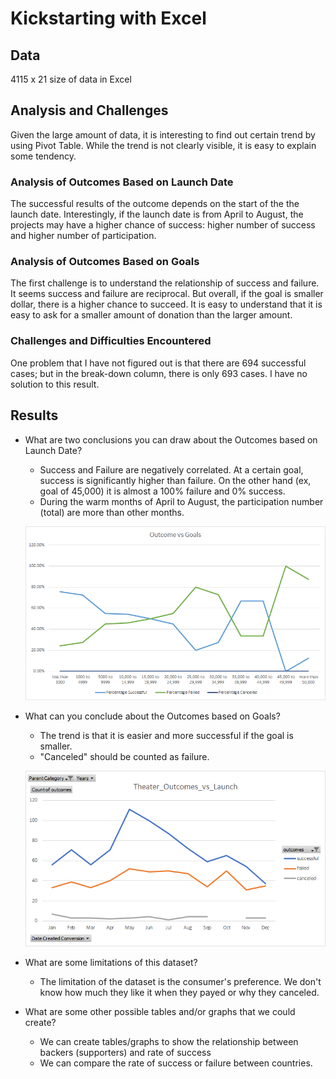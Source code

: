 # Kickstarting with Excel

## Data

4115 x 21 size of data in Excel

## Analysis and Challenges

Given the large amount of data, it is interesting to find out certain trend by using Pivot Table.  While the trend is not clearly visible, it is easy to explain some tendency.

### Analysis of Outcomes Based on Launch Date

The successful results of the outcome depends on the start of the the launch date. Interestingly, if the launch date is from April to August, the projects may have a higher chance of success: higher number of success and higher number of participation.

### Analysis of Outcomes Based on Goals

The first challenge is to understand the relationship of success and failure.  It seems success and failure are reciprocal.  But overall, if the goal is smaller dollar, there is a higher chance to succeed.  It is easy to understand that it is easy to ask for a smaller amount of donation than the larger amount.

### Challenges and Difficulties Encountered

One problem that I have not figured out is that there are 694 successful cases; but in the break-down column, there is only 693 cases. I have no solution to this result.

## Results

- What are two conclusions you can draw about the Outcomes based on Launch Date?
  - Success and Failure are negatively correlated.  At a certain goal, success is significantly higher than failure.  On the other hand (ex, goal of 45,000) it is almost a 100% failure and 0% success.
  - During the warm months of April to August, the participation number (total) are more than other months.
  
  ![](Resource/Outcomes_vs_Goals.png)
  <br>
- What can you conclude about the Outcomes based on Goals?
  - The trend is that it is easier and more successful if the goal is smaller.
  - "Canceled" should be counted as failure.
  
  ![](Resource/Theater_Outcomes_vs_Launch.png)
  <br>
- What are some limitations of this dataset?
  - The limitation of the dataset is the consumer's preference. We don't know how much they like it when they payed or why they canceled.
- What are some other possible tables and/or graphs that we could create?
  - We can create tables/graphs to show the relationship between backers (supporters) and rate of success
  - We can compare the rate of success or failure between countries.
